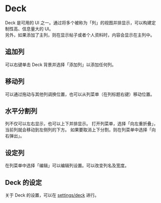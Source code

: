 # Deck

Deck 是可用的 UI 之一。通过将多个被称为「列」的视图并排显示，可以构建定制性高、信息量大的 UI。  
另外，如果添加了主列，则在显示帖子或者个人资料时，内容会显示在主列中。

## 追加列

可以右键单击 Deck 背景并选择「添加列」以添加任何列。

## 移动列

可以通过拖动与其他列调换位置，也可以从列菜单（在列标题右键）移动位置。

## 水平分割列

列不仅可以左右显示，也可以上下并排显示。
打开列菜单，选择「向左重折叠」，当前列就会移动到左侧列的下方。
如果要取消上下分割，则在列菜单中选择「向右弹出」。

## 设定列

在列菜单中选择「编辑」可以编辑列设置。可以改变列名及宽度。

## Deck 的设定

关于 Deck 的设置，可以在 [settings/deck](x-mi-web://settings/deck) 进行。
